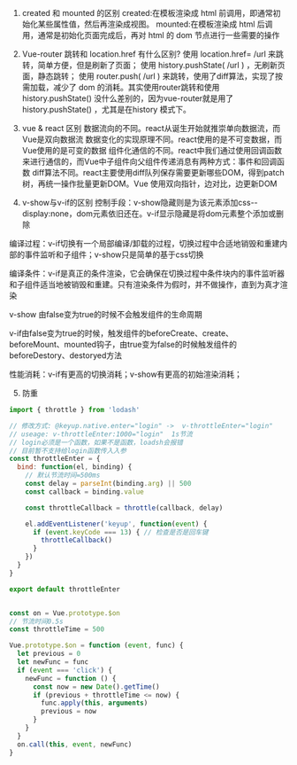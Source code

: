 1. created 和 mounted 的区别
created:在模板渲染成 html 前调用，即通常初始化某些属性值，然后再渲染成视图。
mounted:在模板渲染成 html 后调用，通常是初始化页面完成后，再对 html 的 dom 节点进行一些需要的操作

2. Vue-router 跳转和 location.href 有什么区别?
使用 location.href= /url 来跳转，简单方便，但是刷新了页面；
使用 history.pushState( /url ) ，无刷新页面，静态跳转；
使用 router.push( /url ) 来跳转，使用了diff算法，实现了按需加载，减少了 dom 的消耗。其实使用router跳转和使用 history.pushState() 没什么差别的，因为vue-router就是用了 history.pushState() ，尤其是在history 模式下。


3. vue & react 区别
数据流向的不同。react从诞生开始就推崇单向数据流，而Vue是双向数据流
数据变化的实现原理不同。react使用的是不可变数据，而Vue使用的是可变的数据
组件化通信的不同。react中我们通过使用回调函数来进行通信的，而Vue中子组件向父组件传递消息有两种方式：事件和回调函数
diff算法不同。react主要使用diff队列保存需要更新哪些DOM，得到patch树，再统一操作批量更新DOM。Vue 使用双向指针，边对比，边更新DOM


4. v-show与v-if的区别
控制手段：v-show隐藏则是为该元素添加css--display:none，dom元素依旧还在。v-if显示隐藏是将dom元素整个添加或删除

编译过程：v-if切换有一个局部编译/卸载的过程，切换过程中合适地销毁和重建内部的事件监听和子组件；v-show只是简单的基于css切换

编译条件：v-if是真正的条件渲染，它会确保在切换过程中条件块内的事件监听器和子组件适当地被销毁和重建。只有渲染条件为假时，并不做操作，直到为真才渲染

v-show 由false变为true的时候不会触发组件的生命周期

v-if由false变为true的时候，触发组件的beforeCreate、create、beforeMount、mounted钩子，由true变为false的时候触发组件的beforeDestory、destoryed方法

性能消耗：v-if有更高的切换消耗；v-show有更高的初始渲染消耗；

5. 防重
```javascript
import { throttle } from 'lodash'

// 修改方式: @keyup.native.enter="login" ->  v-throttleEnter="login"
// useage: v-throttleEnter:1000="login"  1s节流
// login必须是一个函数，如果不是函数，loadsh会报错
// 目前暂不支持给login函数传入入参
const throttleEnter = {
  bind: function(el, binding) {
    // 默认节流时间=500ms
    const delay = parseInt(binding.arg) || 500
    const callback = binding.value

    const throttleCallback = throttle(callback, delay)

    el.addEventListener('keyup', function(event) {
      if (event.keyCode === 13) { // 检查是否是回车键
        throttleCallback()
      }
    })
  }
}

export default throttleEnter


const on = Vue.prototype.$on
// 节流时间0.5s
const throttleTime = 500

Vue.prototype.$on = function (event, func) {
  let previous = 0
  let newFunc = func
  if (event === 'click') {
    newFunc = function () {
      const now = new Date().getTime()
      if (previous + throttleTime <= now) {
        func.apply(this, arguments)
        previous = now
      }
    }
  }
  on.call(this, event, newFunc)
}
```

